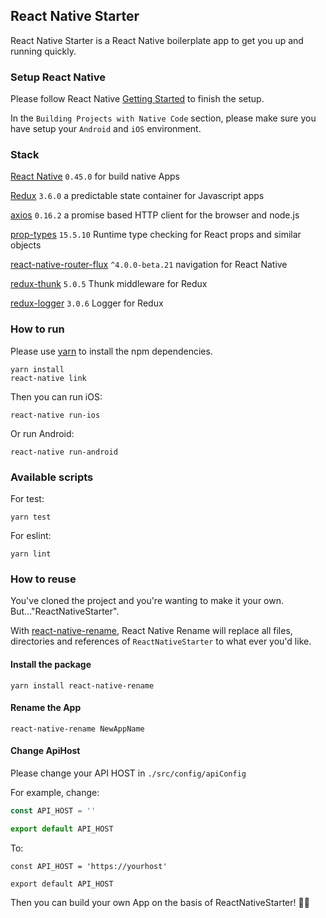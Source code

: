 ## React Native Starter

React Native Starter is a React Native boilerplate app to get you up and running quickly.

### Setup React Native

Please follow React Native [Getting Started](https://facebook.github.io/react-native/docs/getting-started.html) to finish the setup.

In the `Building Projects with Native Code` section, please make sure you have setup your `Android` and `iOS` environment.

### Stack

[React Native](https://facebook.github.io/react-native/) `0.45.0` for build native Apps

[Redux](https://github.com/reactjs/redux) `3.6.0` a predictable state container for Javascript apps

[axios](https://github.com/mzabriskie/axios) `0.16.2` a promise based HTTP client for the browser and node.js

[prop-types](https://github.com/facebook/prop-types) `15.5.10` Runtime type checking for React props and similar objects

[react-native-router-flux](https://github.com/aksonov/react-native-router-flux) `^4.0.0-beta.21` navigation for React Native

[redux-thunk](https://github.com/gaearon/redux-thunk) `5.0.5` Thunk middleware for Redux

[redux-logger](https://github.com/evgenyrodionov/redux-logger) `3.0.6` Logger for Redux

### How to run

Please use [yarn](https://yarnpkg.com/en/) to install the npm dependencies.

```
yarn install
react-native link
```

Then you can run iOS:
```
react-native run-ios
```

Or run Android:
```
react-native run-android
```

### Available scripts

For test:

```
yarn test
```

For eslint:

```
yarn lint
```

### How to reuse

You've cloned the project and you're wanting to make it your own. But..."ReactNativeStarter".

With [react-native-rename](https://www.npmjs.com/package/react-native-rename), React Native Rename will replace all files, directories and references of `ReactNativeStarter` to what ever you'd like.

#### Install the package
```
yarn install react-native-rename
```
#### Rename the App
```
react-native-rename NewAppName
```

#### Change ApiHost

Please change your API HOST in `./src/config/apiConfig`

For example, change:

```JavaScript
const API_HOST = ''

export default API_HOST

```
To:

```
const API_HOST = 'https://yourhost'

export default API_HOST

```

Then you can build your own App on the basis of ReactNativeStarter! 🙌🏻
